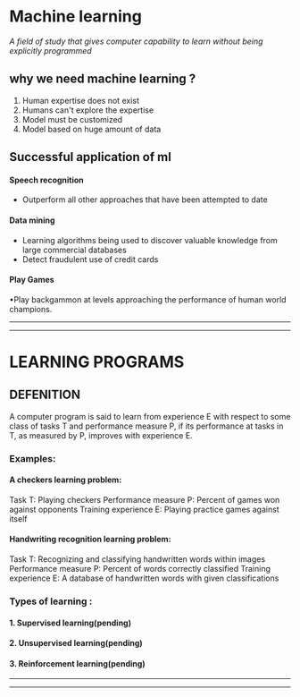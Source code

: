 # Machine learning
*A field of study that gives computer capability to learn without being explicitly programmed*

## why we need machine learning ?
1. Human expertise does not exist
2. Humans can't explore the expertise
3. Model must be customized
4. Model based on huge amount of data

## Successful application of ml

#### Speech recognition
- Outperform all other approaches that have been attempted to date

#### Data mining
- Learning algorithms being used to discover valuable knowledge from large commercial databases
- Detect fraudulent use of credit cards

#### Play Games
•Play backgammon at levels approaching the performance of human world champions.



---
---


# LEARNING PROGRAMS 

## DEFENITION 
A computer program is said to learn from experience E with respect to some class of tasks T and performance measure P, if its performance at tasks in T, as measured by P, improves with experience E.


### Examples:

#### A checkers learning problem:
Task T: Playing checkers
Performance measure P: Percent of games won against opponents
Training experience E: Playing practice games against itself

#### Handwriting recognition learning problem:
Task T: Recognizing and classifying handwritten words within images
Performance measure P: Percent of words correctly classified
Training experience E: A database of handwritten words with given classifications

### Types of learning :

#### 1. Supervised learning(pending)
#### 2. Unsupervised learning(pending)
#### 3. Reinforcement learning(pending)
---
--- 

